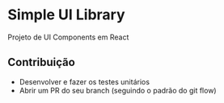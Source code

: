 # Simple UI Library
Projeto de UI Components em React 

## Contribuição
- Desenvolver e fazer os testes unitários
- Abrir um PR do seu branch (seguindo o padrão do git flow)


